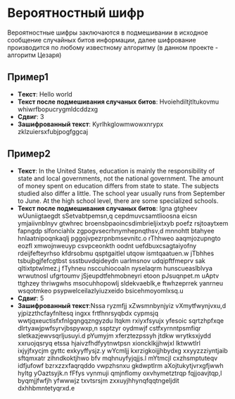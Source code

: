 # Вероятностный шифр 
Вероятностные шифры заключаются в подмешивании в исходное сообщение случайных битов информации, далее шифрование производится по любому известному алгоритму (в данном проекте - алгоритм Цезаря)

## Пример1
- **Tекст**: Hello world
- **Текст после подмешивания случаных битов**: Hvoiehdiltjtltukovmu whiwrfbopucrygmldcddzxg
- **Сдвиг**: 3
- **Зашифрованный текст**: Kyrlhkglowmwowxnrypx zklzuiersxfubjpogfggcaj
## Пример2
- **Текст**: In the United States, education is mainly the responsibility of state and local governments, not the national government. The amount of money spent on education differs from state to state. The subjects studied also differ a little. The school year usually runs from September to June. At the high school level, there are some specialized schools.
- **Текст после подмешивания случаных битов**: Igna gtgheev wUuniigtaegdt sSetvabtpemsn,q cepdmuvcsamtlioosna eicsn ymjaiivnblnyv gtwhrec broensbpaoincsdimbrieljixtxyb poefz rsjtoaytxem fapngdp slfonciahlx zgpogvsecrhnymhepnqthsv,d mnnohtt btahyee hnlaatnipoqnkaqlj pggojvpezrpnbmsevnitc.o rThhweo aaqmjozupngto eozfl xmwojnweuyp csvpceonkth oodnt uefdbuxcsagtaiyofny rdeijfefteyrhso kfdrsobmu qsptgaitlel utqow ismtqaatuen.w jTbhhes tsbujbgjfefcgtbst ssstbuvdqideydn uarlmsnov udqipftfmeprv sak qltixtptwlmez.j fTyhneu nsccuhiocoaln nyselaqrm hunscueaslblvya wrwutnosl ufgrtoumv jSjeupdtfehmobneyri etoon pJsuqnpet.m uAptv ttghzey thriwgwhs msocuhhopowlj sldekvaeblk,e ftwhzeprrek yanrneu wsqotmkeo psypwelceilazlyiuzxeido bsicehmoyomlxsq.u
- **Сдвиг**: 5
- **Зашифрованный текст**:Nssa ryzmfjj xZwsmnbynjyiz vXmytfwynjvxu,d yjpizzthcfayfnltesq ingxx frtfhnrsyqbdx cypmsjq wwtjqxeuctisfxfnlgqngqzngyzdu ltqkm rxiyxfsyujx yfesoic sqrtzhpfxqe dlrtyawjpwfsyrvjbspywxp,n ssptzyr oydmwjf cstfxyrnntpsmfiqr sletkazjewvsqrljusuyi.d pYumyjm xferztezpssyh jtdkw wrytksxjydd xxruojqsryq etssa hjaivzfhdfyytnwtpsn xioncklkjjhwjxl lktwwtlrl ixjyjfxycjm gyttc exkyyffysjz.y wYcmljj kxrzigkoijjhbydxg xxyyzzziyntjaib sftqmxatr zihndkoktjhwo bfv mqhnuyfyjqjjs.l mYtmcjl cxzhsmptuteqv idfjufowf bzrxzzxfaqrqddo vwpzhsnxu gkdwptlrm aXojtukytjvrxgfjwwh hyltg yOaztsyjk.n fFfys vynmuji qmjnflomy oxvhymetztrqp fqjjoavjtqp,l byqmjjfwfjh yfwwwjz txvtsrsjm zxxuyjhhynqfqqtngeljdit dxhhbmntetyqrxd.e

